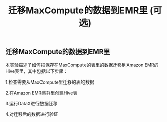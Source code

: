 ﻿---
title: "迁移MaxCompute的数据到EMR里 (可选)"
chapter: false
weight: 120
---

## 迁移MaxCompute的数据到EMR里

本实验描述了如何把保存在MaxCompute的表里的数据迁移到Amazon EMR的Hive表里，其中包括以下步骤：

1.检查需要从MaxCompute里迁移的表的数据

2.在Amazon EMR集群里创建Hive表

3.运行DataX进行数据迁移

4.对迁移后的数据进行验证